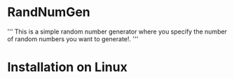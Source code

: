 # RandNumGen
'''
This is a simple random number generator where you specify the 
number of random numbers you want to generate!.
'''
# Installation on Linux
